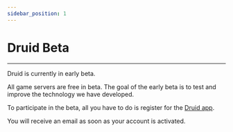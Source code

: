```yaml
---
sidebar_position: 1
---
```


# Druid Beta
---

Druid is currently in early beta.

All game servers are free in beta. The goal of the early beta is to test and improve the technology we have developed.

To participate in the beta, all you have to do is register for the [Druid app](https://app.druid.gg/signup).

You will receive an email as soon as your account is activated.